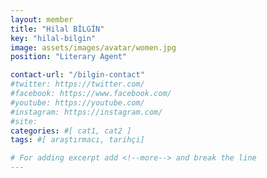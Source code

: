 ```yaml
---
layout: member
title: "Hilal BİLGİN"
key: "hilal-bilgin"
image: assets/images/avatar/women.jpg
position: "Literary Agent"

contact-url: "/bilgin-contact"
#twitter: https://twitter.com/
#facebook: https://www.facebook.com/
#youtube: https://youtube.com/
#instagram: https://instagram.com/
#site: 
categories: #[ cat1, cat2 ]
tags: #[ araştırmacı, tarihçi]

# For adding excerpt add <!--more--> and break the line
---
```


 
<!--more-->


